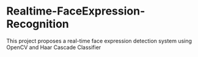 # Realtime-FaceExpression-Recognition
This project proposes a real-time face expression detection system using  OpenCV and Haar Cascade Classifier
